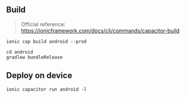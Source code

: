 ## Build

> Official reference: https://ionicframework.com/docs/cli/commands/capacitor-build

```shell 
ionic cap build android --prod
```

```shell
cd android
gradlew bundleRelease
```

## Deploy on device

```shell
ionic capacitor run android -l
```